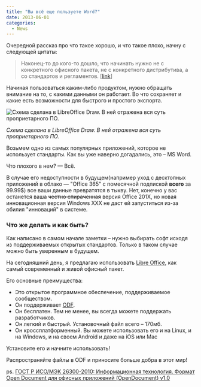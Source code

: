 ```yaml
---
title: "Вы всё еще пользуете Word?"
date: 2013-06-01
categories:
  - News
---
```


Очередной рассказ про что такое хорошо, и что такое плохо, начну с следующей цитаты:

> Наконец-то до кого-то дошло, что начинать нужно не с конкретного офисного пакета, не с конкретного дистрибутива, а со стандартов и регламентов. [[link](http://www.opennet.ru/openforum/vsluhforumID3/90242.html#6)]

Начиная пользоваться каким-либо продуктом, нужно обращать внимание на то, с какими данными он работает. Во что сохраняет и какие есть возможности для быстрого и простого экспорта.

![Схема сделана в LibreOffice Draw. В ней отражена вся суть проприетарного ПО.](black-box.png)

_Схема сделана в LibreOffice Draw. В ней отражена вся суть проприетарного ПО._

Возьмем одно из самых популярных приложений, которое не использует стандарты. Как вы уже наверно догадались, это – MS Word.

Что плохого в нем? — Всё.

В случае его недоступности в будущем(например уход с десктопных приложений в облако — "Office 365" с помесячной подпиской **всего** за 99.99$) все ваши данные превратятся в тыкву. Нет, конечно у вас останется ваша <del>честно спираченная</del> версия Office 201X, но новая инновационная версия Windows XXX не даст ей запуститься из-за обилия "инноваций" в системе.

### Что же делать и как быть?

Как написано в самом начале заметки – нужно выбирать софт исходя из поддерживаемых открытых стандартов. Только в таком случае можно быть уверенным в будущем.

На сегодняшний день, я предлагаю использовать [Libre Office](https://www.libreoffice.org/download), как самый современный и живой офисный пакет.

Его основные преимущества:

  * Это открытое программное обеспечение, поддерживаемое сообществом.
  * Он поддерживает [ODF](https://en.wikipedia.org/wiki/OpenDocument).
  * Он бесплатен. Тем не менее, вы всегда можете поддержать разработчиков.
  * Он легкий и быстрый. Установочный файл всего – 170мб.
  * Он кроссплатформенный. Вы можете использовать его и на Linux, и на Windows, и на своем Android и даже на iOS или Mac

Установите его и начните использовать!
  
Распространяйте файлы в ODF и приносите больше добра в этот мир!

ps. [ГОСТ Р ИСО/МЭК 26300-2010: Информационная технология. Формат Open Document для офисных приложений (OpenDocument) v1.0](http://protect.gost.ru/document.aspx?control=7&id=177075)

